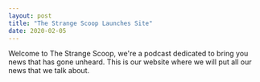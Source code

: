 ```yaml
---
layout: post
title: "The Strange Scoop Launches Site"
date: 2020-02-05
---
```


Welcome to The Strange Scoop, we're a podcast dedicated to bring you news that has gone unheard. This is our website where we will put all our news that we talk about.
